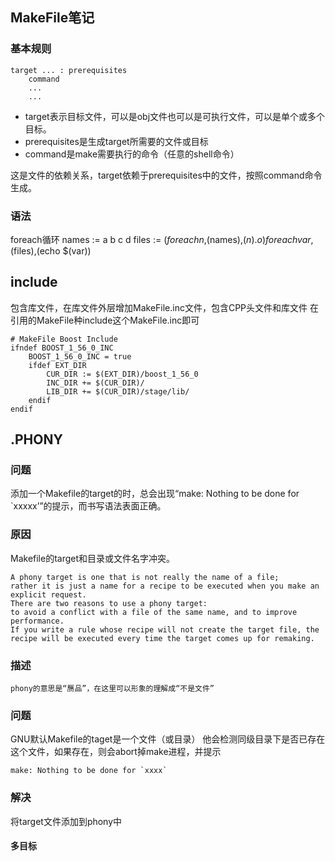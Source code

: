 ## MakeFile笔记

### 基本规则
```
target ... : prerequisites
	command
	...
	...
```
- target表示目标文件，可以是obj文件也可以是可执行文件，可以是单个或多个目标。
- prerequisites是生成target所需要的文件或目标
- command是make需要执行的命令（任意的shell命令）

这是文件的依赖关系，target依赖于prerequisites中的文件，按照command命令生成。

### 语法
foreach循环
names := a b c d
files := $(foreach n,$(names),$(n).o)
foreach var,$(files),(echo $(var))

## include
包含库文件，在库文件外层增加MakeFile.inc文件，包含CPP头文件和库文件
在引用的MakeFile种include这个MakeFile.inc即可
```
# MakeFile Boost Include
ifndef BOOST_1_56_0_INC
	BOOST_1_56_0_INC = true
	ifdef EXT_DIR
		CUR_DIR := $(EXT_DIR)/boost_1_56_0
		INC_DIR += $(CUR_DIR)/
		LIB_DIR += $(CUR_DIR)/stage/lib/
	endif
endif
```

## .PHONY
### 问题
添加一个Makefile的target的时，总会出现“make: Nothing to be done for `xxxxx’”的提示，而书写语法表面正确。
### 原因
Makefile的target和目录或文件名字冲突。
```
A phony target is one that is not really the name of a file;
rather it is just a name for a recipe to be executed when you make an explicit request.
There are two reasons to use a phony target:
to avoid a conflict with a file of the same name, and to improve performance.
If you write a rule whose recipe will not create the target file, the recipe will be executed every time the target comes up for remaking.
```
### 描述
```phony的意思是“赝品”，在这里可以形象的理解成“不是文件”```
### 问题
GNU默认Makefile的taget是一个文件（或目录）
他会检测同级目录下是否已存在这个文件，如果存在，则会abort掉make进程，并提示
```
make: Nothing to be done for `xxxx`
```
### 解决
将target文件添加到phony中

#### 多目标

